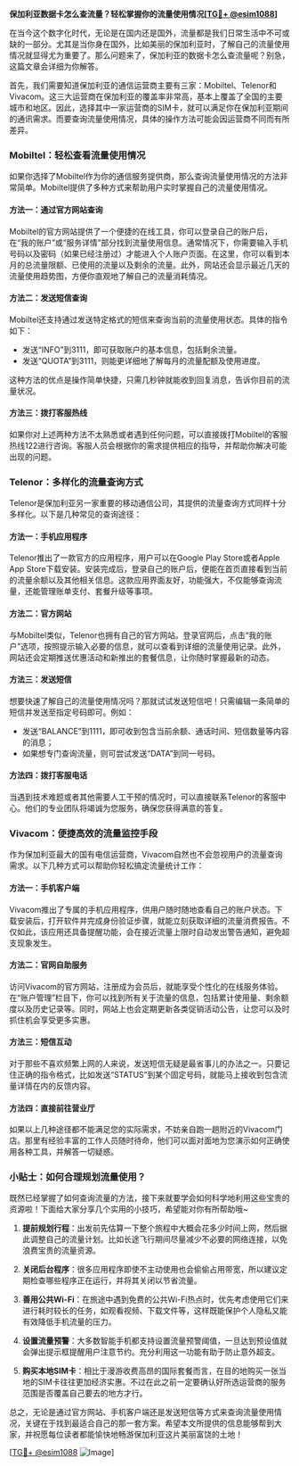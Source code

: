 **保加利亚数据卡怎么查流量？轻松掌握你的流量使用情况[[TG💪+ @esim1088](https://t.me/s/esim1088)]**

在当今这个数字化时代，无论是在国内还是国外，流量都是我们日常生活中不可或缺的一部分。尤其是当你身在国外，比如美丽的保加利亚时，了解自己的流量使用情况就显得尤为重要了。那么问题来了，保加利亚的数据卡怎么查流量呢？别急，这篇文章会详细为你解答。

首先，我们需要知道保加利亚的通信运营商主要有三家：Mobiltel、Telenor和Vivacom。这三大运营商在保加利亚的覆盖率非常高，基本上覆盖了全国的主要城市和地区。因此，选择其中一家运营商的SIM卡，就可以满足你在保加利亚期间的通讯需求。而要查询流量使用情况，具体的操作方法可能会因运营商不同而有所差异。

### Mobiltel：轻松查看流量使用情况

如果你选择了Mobiltel作为你的通信服务提供商，那么查询流量使用情况的方法非常简单。Mobiltel提供了多种方式来帮助用户实时掌握自己的流量使用情况。

#### 方法一：通过官方网站查询
Mobiltel的官方网站提供了一个便捷的在线工具，你可以登录自己的账户后，在“我的账户”或“服务详情”部分找到流量使用信息。通常情况下，你需要输入手机号码以及密码（如果已经注册过）才能进入个人账户页面。在这里，你可以看到本月的总流量限额、已使用的流量以及剩余的流量。此外，网站还会显示最近几天的流量使用趋势图，方便你直观地了解自己的流量消耗情况。

#### 方法二：发送短信查询
Mobiltel还支持通过发送特定格式的短信来查询当前的流量使用状态。具体的指令如下：
- 发送“INFO”到3111，即可获取账户的基本信息，包括剩余流量。
- 发送“QUOTA”到3111，则能更详细地了解每月的流量配额及使用进度。

这种方法的优点是操作简单快捷，只需几秒钟就能收到回复消息，告诉你目前的流量状况。

#### 方法三：拨打客服热线
如果你对上述两种方法不太熟悉或者遇到任何问题，可以直接拨打Mobiltel的客服热线122进行咨询。客服人员会根据你的需求提供相应的指导，并帮助你解决可能出现的问题。

### Telenor：多样化的流量查询方式

Telenor是保加利亚另一家重要的移动通信公司，其提供的流量查询方式同样十分多样化。以下是几种常见的查询途径：

#### 方法一：手机应用程序
Telenor推出了一款官方的应用程序，用户可以在Google Play Store或者Apple App Store下载安装。安装完成后，登录自己的账户后，便能在首页直接看到当前的流量余额以及其他相关信息。这款应用界面友好，功能强大，不仅能够查询流量，还能管理账单支付、套餐升级等事项。

#### 方法二：官方网站
与Mobiltel类似，Telenor也拥有自己的官方网站。登录官网后，点击“我的账户”选项，按照提示输入必要的信息，就可以查看到详细的流量使用记录。此外，网站还会定期推送优惠活动和新推出的套餐信息，让你随时掌握最新的动态。

#### 方法三：发送短信
想要快速了解自己的流量使用情况吗？那就试试发送短信吧！只需编辑一条简单的短信并发送至指定号码即可。例如：
- 发送“BALANCE”到1111，即可收到包含当前余额、通话时间、短信数量等内容的消息；
- 如果想专门查询流量，则可尝试发送“DATA”到同一号码。

#### 方法四：拨打客服电话
当遇到技术难题或者其他需要人工干预的情况时，可以直接联系Telenor的客服中心。他们的专业团队将竭诚为您服务，确保您获得满意的答复。

### Vivacom：便捷高效的流量监控手段

作为保加利亚最大的国有电信运营商，Vivacom自然也不会忽视用户的流量查询需求。以下几种方式可以帮助你轻松搞定流量统计工作：

#### 方法一：手机客户端
Vivacom推出了专属的手机应用程序，供用户随时随地查看自己的账户状态。下载安装后，打开软件并完成身份验证步骤，就能立刻获取详细的流量消费报告。不仅如此，该应用还具备提醒功能，会在接近流量上限时自动发出警告通知，避免超支现象发生。

#### 方法二：官网自助服务
访问Vivacom的官方网站，注册成为会员后，就能享受个性化的在线服务体验。在“账户管理”栏目下，你可以找到所有关于流量的信息，包括累计使用量、剩余额度以及历史记录等。同时，网站上也会定期更新各类促销活动公告，让您可以及时抓住机会享受更多实惠。

#### 方法三：短信互动
对于那些不喜欢频繁上网的人来说，发送短信无疑是最省事儿的办法之一。只要记住正确的指令格式，比如发送“STATUS”到某个固定号码，就能马上接收到包含流量详情在内的反馈内容。

#### 方法四：直接前往营业厅
如果以上几种途径都不能满足您的实际需求，不妨亲自跑一趟附近的Vivacom门店。那里有经验丰富的工作人员随时待命，他们可以面对面地为您演示如何正确使用各种工具，并解答一切疑惑。

### 小贴士：如何合理规划流量使用？

既然已经掌握了如何查询流量的方法，接下来就要学会如何科学地利用这些宝贵的资源啦！下面给大家分享几个实用的小技巧，希望能对你有所帮助哦~

1. **提前规划行程**：出发前先估算一下整个旅程中大概会花多少时间上网，然后据此调整自己的流量计划。比如长途飞行期间尽量减少不必要的网络连接，以免浪费宝贵的流量资源。

2. **关闭后台程序**：很多应用程序即使不主动使用也会偷偷占用带宽，所以建议定期检查哪些程序正在运行，并将其关闭以节省流量。

3. **善用公共Wi-Fi**：在旅途中遇到免费的公共Wi-Fi热点时，优先考虑使用它们来进行耗时较长的任务，如观看视频、下载文件等，这样既能保护个人隐私又能有效降低手机流量的压力。

4. **设置流量预警**：大多数智能手机都支持设置流量预警阈值，一旦达到预设值就会弹出提示框提醒用户注意节约。充分利用这一功能有助于防止意外超支。

5. **购买本地SIM卡**：相比于漫游收费高昂的国际套餐而言，在目的地购买一张当地的SIM卡往往更加经济实惠。不过在此之前一定要确认好所选运营商的服务范围是否覆盖自己要去的地方才行。

总之，无论是通过官方网站、手机客户端还是发送短信等方式来查询流量使用情况，关键在于找到最适合自己的那一套方案。希望本文所提供的信息能够帮到大家，并祝愿每位读者都能愉快地畅游保加利亚这片美丽富饶的土地！

[[TG💪+ @esim1088](https://t.me/s/esim1088) ![Image](https://i.postimg.cc/4NQfJmqS/Snipaste-2025-05-13-00-14-12.png)]